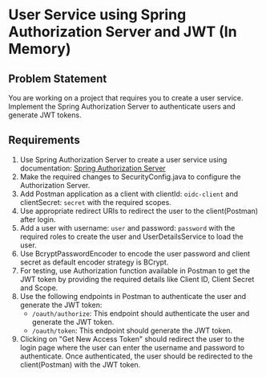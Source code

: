 # User Service using Spring Authorization Server and JWT (In Memory)

## Problem Statement

You are working on a project that requires you to create a user service. Implement the Spring Authorization Server to authenticate users and generate JWT tokens. 

## Requirements
1. Use Spring Authorization Server to create a user service using documentation: [Spring Authorization Server](https://docs.spring.io/spring-authorization-server/reference/getting-started.html)
2. Make the required changes to SecurityConfig.java to configure the Authorization Server.
3. Add Postman application as a client with clientId: `oidc-client` and clientSecret: `secret` with the required scopes.
4. Use appropriate redirect URIs to redirect the user to the client(Postman) after login.
5. Add a user with username: `user` and password: `password` with the required roles to create the user and UserDetailsService to load the user.
6. Use BcryptPasswordEncoder to encode the user password and client secret as default encoder strategy is BCrypt.
7. For testing, use Authorization function available in Postman to get the JWT token by providing the required details like Client ID, Client Secret and Scope.
8. Use the following endpoints in Postman to authenticate the user and generate the JWT token:
    - `/oauth/authorize`: This endpoint should authenticate the user and generate the JWT token.
    - `/oauth/token`: This endpoint should generate the JWT token.
9. Clicking on "Get New Access Token" should redirect the user to the login page where the user can enter the username and password to authenticate. Once authenticated, the user should be redirected to the client(Postman) with the JWT token.
